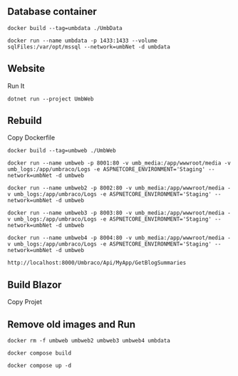 ## Database container

    docker build --tag=umbdata ./UmbData    

    docker run --name umbdata -p 1433:1433 --volume sqlFiles:/var/opt/mssql --network=umbNet -d umbdata
 
## Website

Run It

    dotnet run --project UmbWeb

 


## Rebuild

Copy Dockerfile

    docker build --tag=umbweb ./UmbWeb

    docker run --name umbweb -p 8001:80 -v umb_media:/app/wwwroot/media -v umb_logs:/app/umbraco/Logs -e ASPNETCORE_ENVIRONMENT='Staging' --network=umbNet -d umbweb 

    docker run --name umbweb2 -p 8002:80 -v umb_media:/app/wwwroot/media -v umb_logs:/app/umbraco/Logs -e ASPNETCORE_ENVIRONMENT='Staging' --network=umbNet -d umbweb 

    docker run --name umbweb3 -p 8003:80 -v umb_media:/app/wwwroot/media -v umb_logs:/app/umbraco/Logs -e ASPNETCORE_ENVIRONMENT='Staging' --network=umbNet -d umbweb 

    docker run --name umbweb4 -p 8004:80 -v umb_media:/app/wwwroot/media -v umb_logs:/app/umbraco/Logs -e ASPNETCORE_ENVIRONMENT='Staging' --network=umbNet -d umbweb 

    http://localhost:8000/Umbraco/Api/MyApp/GetBlogSummaries

## Build Blazor

Copy Projet


## Remove old images and Run

    docker rm -f umbweb umbweb2 umbweb3 umbweb4 umbdata

    docker compose build    

    docker compose up -d
